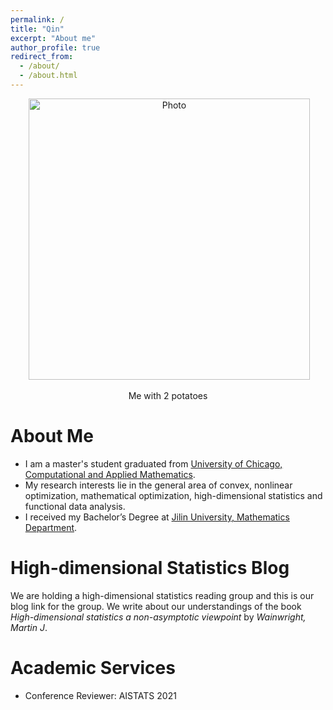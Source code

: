 ```yaml
---
permalink: /
title: "Qin"
excerpt: "About me"
author_profile: true
redirect_from: 
  - /about/
  - /about.html
---
```


<p align="center">
  <img src="https://tsinww.github.io/images/potato.png?raw=true" alt="Photo" style="width: 450px;"/> 
</p>
<p align="center">
  Me with 2 potatoes
</p>

# About Me
* I am a master's student graduated from [University of Chicago, Computational and Applied Mathematics](https://cam.uchicago.edu/). 
* My research interests lie in the general area of convex, nonlinear optimization, mathematical optimization, high-dimensional statistics and functional data analysis. 
* I received my Bachelor’s Degree at [Jilin University, Mathematics Department](https://math.jlu.edu.cn/English/Home.htm).

# High-dimensional Statistics Blog
We are holding a high-dimensional statistics reading group and this is our blog link for the group. We write about our understandings of the book *High-dimensional statistics a non-asymptotic viewpoint* by *Wainwright, Martin J*.

# Academic Services
* Conference Reviewer: AISTATS 2021


